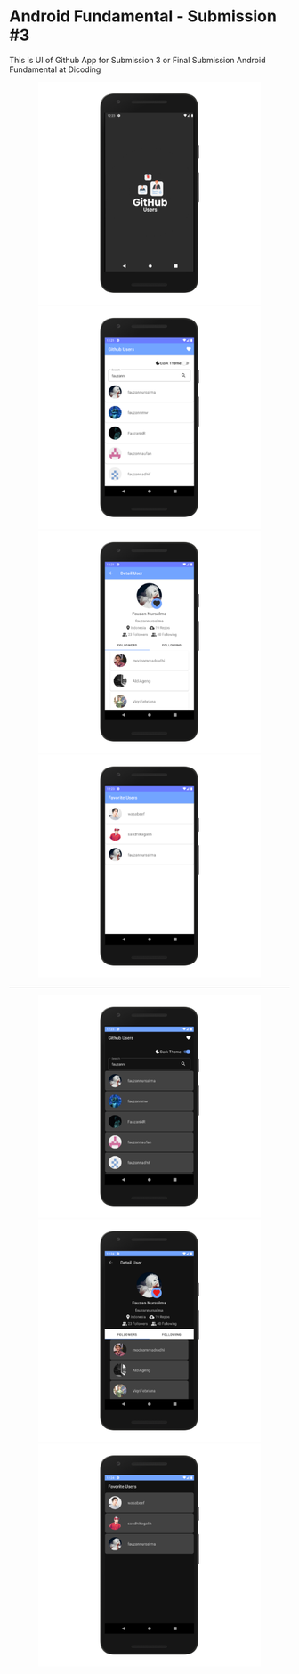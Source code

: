# Android Fundamental - Submission #3

This is UI of Github App for Submission 3 or Final Submission Android Fundamental at Dicoding

<p align="center">
  <img width="400" src="https://raw.githubusercontent.com/fauzannursalma/Android_Fundamental-Github_User-3/master/Mock-up/splash-github_nexus5x-portrait.png">
  <img width="400" src="https://raw.githubusercontent.com/fauzannursalma/Android_Fundamental-Github_User-3/master/Mock-up/home-github_nexus5x-portrait.png">
  <img width="400" src="https://raw.githubusercontent.com/fauzannursalma/Android_Fundamental-Github_User-3/master/Mock-up/detail-github_nexus5x-portrait.png">
  <img width="400" src="https://raw.githubusercontent.com/fauzannursalma/Android_Fundamental-Github_User-3/master/Mock-up/favorite-github_nexus5x-portrait.png">
</p>
  <hr>
<p align="center">  
  <img width="400" src="https://raw.githubusercontent.com/fauzannursalma/Android_Fundamental-Github_User-3/master/Mock-up/home-github-dark_nexus5x-portrait.png">
  <img width="400" src="https://raw.githubusercontent.com/fauzannursalma/Android_Fundamental-Github_User-3/master/Mock-up/detail-github-dark_nexus5x-portrait.png">
  <img width="400" src="https://raw.githubusercontent.com/fauzannursalma/Android_Fundamental-Github_User-3/master/Mock-up/favorite-github-dark_nexus5x-portrait.png">
</p>
